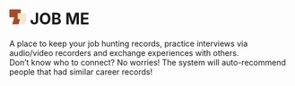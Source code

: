 # <img width="30px" src="public/favicon.ico"/> JOB ME
A place to keep your job hunting records, practice interviews via audio/video recorders and exchange experiences with others.<br/> Don’t know who to connect? No worries! The system will auto-recommend people that had similar career records!
